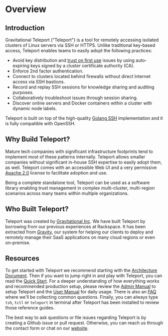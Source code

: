 # Overview

## Introduction

Gravitational Teleport ("Teleport") is a tool for remotely accessing isolated clusters of
Linux servers via SSH or HTTPS. Unlike traditional key-based access, Teleport
enables teams to easily adopt the following practices:

- Avoid key distribution and [trust on first use](https://en.wikipedia.org/wiki/Trust_on_first_use) issues by using auto-expiring keys signed by a cluster certificate authority (CA).
- Enforce 2nd factor authentication.
- Connect to clusters located behind firewalls without direct Internet access via SSH bastions.
- Record and replay SSH sessions for knowledge sharing and auditing purposes.
- Collaboratively troubleshoot issues through session sharing.
- Discover online servers and Docker containers within a cluster with dynamic node labels.

Teleport is built on top of the high-quality [Golang SSH](https://godoc.org/golang.org/x/crypto/ssh)
implementation and it is fully compatible with OpenSSH.

## Why Build Teleport?

Mature tech companies with significant infrastructure footprints tend to implement most
of these patterns internally. Teleport allows smaller companies without
significant in-house SSH expertise to easily adopt them, as well. Teleport comes with an
accessible Web UI and a very permissive [Apache 2.0](https://github.com/gravitational/teleport/blob/master/LICENSE)
license to facilitate adoption and use.

Being a complete standalone tool, Teleport can be used as a software library enabling
trust management in complex multi-cluster, multi-region scenarios across many teams
within multiple organizations.

## Who Built Teleport?

Teleport was created by [Gravitational Inc](https://gravitational.com). We have built Teleport
by borrowing from our previous experiences at Rackspace. It has been extracted from [Gravity](https://gravitational.com/gravity/), our system for helping our clients to deploy
and remotely manage their SaaS applications on many cloud regions or even on-premise.

## Resources
To get started with Teleport we recommend starting with the [Architecture Document](architecture/teleport_architecture_overview.md). Then if you want to jump right in and play with Teleport, you can read the [Quick Start](quickstart.md). For a deeper understanding of how everything works and recommended production setup, please review the [Admin Manual](admin-guide.md) to setup Teleport and the [User Manual](user-manual.md) for daily usage. There is also an [FAQ](faq.md) where we'll be collecting common questions. Finally, you can always type `tsh`, `tctl` or `teleport` in terminal after Teleport has been installed to review those reference guides.

The best way to ask questions or file issues regarding Teleport is by creating a Github issue or pull request. Otherwise, you can reach us through the contact form or chat on our [website](https://gravitational.com/).

